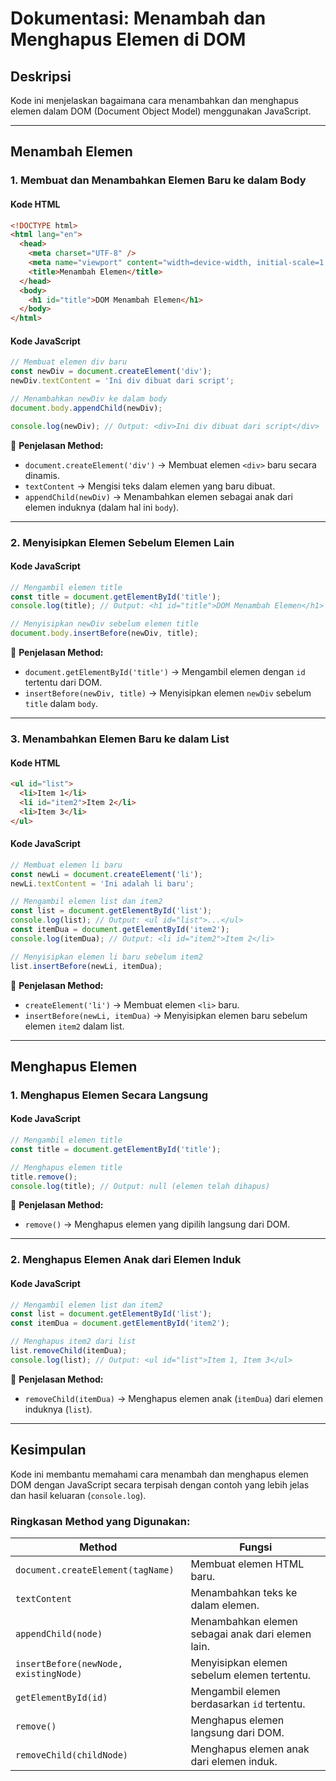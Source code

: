 # Dokumentasi: Menambah dan Menghapus Elemen di DOM

## Deskripsi
Kode ini menjelaskan bagaimana cara menambahkan dan menghapus elemen dalam DOM (Document Object Model) menggunakan JavaScript.

---

## **Menambah Elemen**

### **1. Membuat dan Menambahkan Elemen Baru ke dalam Body**

#### **Kode HTML**
```html
<!DOCTYPE html>
<html lang="en">
  <head>
    <meta charset="UTF-8" />
    <meta name="viewport" content="width=device-width, initial-scale=1.0" />
    <title>Menambah Elemen</title>
  </head>
  <body>
    <h1 id="title">DOM Menambah Elemen</h1>
  </body>
</html>
```

#### **Kode JavaScript**
```js
// Membuat elemen div baru
const newDiv = document.createElement('div');
newDiv.textContent = 'Ini div dibuat dari script';

// Menambahkan newDiv ke dalam body
document.body.appendChild(newDiv);

console.log(newDiv); // Output: <div>Ini div dibuat dari script</div>
```

📌 **Penjelasan Method:**
- `document.createElement('div')` → Membuat elemen `<div>` baru secara dinamis.
- `textContent` → Mengisi teks dalam elemen yang baru dibuat.
- `appendChild(newDiv)` → Menambahkan elemen sebagai anak dari elemen induknya (dalam hal ini `body`).

---

### **2. Menyisipkan Elemen Sebelum Elemen Lain**

#### **Kode JavaScript**
```js
// Mengambil elemen title
const title = document.getElementById('title');
console.log(title); // Output: <h1 id="title">DOM Menambah Elemen</h1>

// Menyisipkan newDiv sebelum elemen title
document.body.insertBefore(newDiv, title);
```

📌 **Penjelasan Method:**
- `document.getElementById('title')` → Mengambil elemen dengan `id` tertentu dari DOM.
- `insertBefore(newDiv, title)` → Menyisipkan elemen `newDiv` sebelum `title` dalam `body`.

---

### **3. Menambahkan Elemen Baru ke dalam List**

#### **Kode HTML**
```html
<ul id="list">
  <li>Item 1</li>
  <li id="item2">Item 2</li>
  <li>Item 3</li>
</ul>
```

#### **Kode JavaScript**
```js
// Membuat elemen li baru
const newLi = document.createElement('li');
newLi.textContent = 'Ini adalah li baru';

// Mengambil elemen list dan item2
const list = document.getElementById('list');
console.log(list); // Output: <ul id="list">...</ul>
const itemDua = document.getElementById('item2');
console.log(itemDua); // Output: <li id="item2">Item 2</li>

// Menyisipkan elemen li baru sebelum item2
list.insertBefore(newLi, itemDua);
```

📌 **Penjelasan Method:**
- `createElement('li')` → Membuat elemen `<li>` baru.
- `insertBefore(newLi, itemDua)` → Menyisipkan elemen baru sebelum elemen `item2` dalam list.

---

## **Menghapus Elemen**

### **1. Menghapus Elemen Secara Langsung**

#### **Kode JavaScript**
```js
// Mengambil elemen title
const title = document.getElementById('title');

// Menghapus elemen title
title.remove();
console.log(title); // Output: null (elemen telah dihapus)
```

📌 **Penjelasan Method:**
- `remove()` → Menghapus elemen yang dipilih langsung dari DOM.

---

### **2. Menghapus Elemen Anak dari Elemen Induk**

#### **Kode JavaScript**
```js
// Mengambil elemen list dan item2
const list = document.getElementById('list');
const itemDua = document.getElementById('item2');

// Menghapus item2 dari list
list.removeChild(itemDua);
console.log(list); // Output: <ul id="list">Item 1, Item 3</ul>
```

📌 **Penjelasan Method:**
- `removeChild(itemDua)` → Menghapus elemen anak (`itemDua`) dari elemen induknya (`list`).

---

## **Kesimpulan**
Kode ini membantu memahami cara menambah dan menghapus elemen DOM dengan JavaScript secara terpisah dengan contoh yang lebih jelas dan hasil keluaran (`console.log`).

### **Ringkasan Method yang Digunakan:**
| Method | Fungsi |
|--------|--------|
| `document.createElement(tagName)` | Membuat elemen HTML baru. |
| `textContent` | Menambahkan teks ke dalam elemen. |
| `appendChild(node)` | Menambahkan elemen sebagai anak dari elemen lain. |
| `insertBefore(newNode, existingNode)` | Menyisipkan elemen sebelum elemen tertentu. |
| `getElementById(id)` | Mengambil elemen berdasarkan `id` tertentu. |
| `remove()` | Menghapus elemen langsung dari DOM. |
| `removeChild(childNode)` | Menghapus elemen anak dari elemen induk. |

